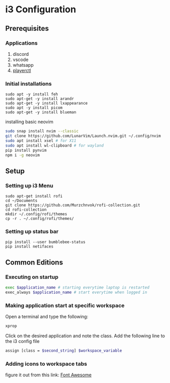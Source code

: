 # i3 Configuration

## Prerequisites
### Applications
1. discord
2. vscode 
3. whatsapp
4. [playerctl](https://github.com/altdesktop/playerctl/releases)
### Initial installations
```
sudo apt -y install feh
sudo apt-get -y install arandr 
sudo apt-get -y install lxappearance 
sudo apt -y install picom 
sudo apt-get -y install blueman
```
installing basic neovim
```bash
sudo snap install nvim --classic
git clone https://github.com/LunarVim/Launch.nvim.git ~/.config/nvim
sudo apt install xsel # for X11
sudo apt install wl-clipboard # for wayland
pip install pynvim
npm i -g neovim
```

## Setup 

### Setting up i3 Menu 
```
sudo apt-get install rofi
cd ~/Documents
git clone https://github.com/Murzchnvok/rofi-collection.git
cd rofi-collection
mkdir ~/.config/rofi/themes
cp -r . ~/.config/rofi/themes/
```
### Setting up status bar 
```
pip install --user bumblebee-status
pip install netifaces
```
## Common Editions 

### Executing on startup
```bash
exec $application_name # starting everytime laptop is restarted
exec_always $application_name # start everytime when logged in
```

### Making application start at specific workspace
Open a terminal and type the following:
```bash
xprop
```
Click on the desired application and note the class.
Add the following line to the i3 config file
```bash
assign [class = $second_string] $workspace_variable
```

### Adding icons to workspace tabs
figure it out from this link:
[Font Awesome](https://github.com/FortAwesome/Font-Awesome/wiki)